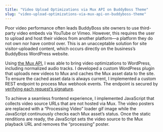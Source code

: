 ```yaml
---
title: "Video Upload Optimizations via Mux API on BuddyBoss Theme"
slug: "video-upload-optimizations-via-mux-api-on-buddyboss-theme"
---
```


Poor video performance often leads BuddyBoss site owners to use third-party video embeds via YouTube or Vimeo. However, this requires the user to upload and host their videos from another platform—a platform they do not own nor have control over. This is an unacceptable solution for site visitor-uploaded content, which occurs directly on the business&#8217;s BuddyBoss WordPress website.

Using <a href="https://www.mux.com/" target="_blank" rel="noreferrer noopener">the Mux API</a>, I was able to bring video optimizations to WordPress, including normalized audio tracks. I developed a custom WordPress plugin that uploads new videos to Mux and caches the Mux asset data to the site. To ensure the cached asset data is always current, I implemented a custom REST endpoint to process Mux webhook events. The endpoint is secured by <a href="https://docs.mux.com/guides/video/verify-webhook-signatures" target="_blank" rel="noreferrer noopener">verifying each request&#8217;s signature</a>.

To achieve a seamless frontend experience, I implemented JavaScript that collects video source URLs that are not hosted via Mux. The video posters are replaced with a &#8220;Processing Video&#8221; loader gif image while the JavaScript continuously checks each Mux asset&#8217;s status. Once the static renditions are ready, the JavaScript sets the video source to the Mux playback URL and removes the &#8220;processing&#8221; poster.
